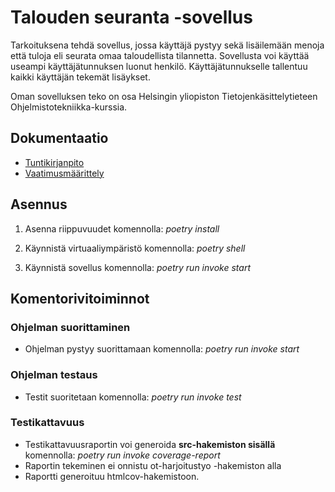 # Talouden seuranta -sovellus

Tarkoituksena tehdä sovellus, jossa käyttäjä pystyy sekä lisäilemään menoja että tuloja eli seurata omaa taloudellista tilannetta. Sovellusta voi käyttää useampi käyttäjätunnuksen luonut henkilö. Käyttäjätunnukselle tallentuu kaikki käyttäjän tekemät lisäykset.

Oman sovelluksen teko on osa Helsingin yliopiston Tietojenkäsittelytieteen Ohjelmistotekniikka-kurssia.

## Dokumentaatio
- [Tuntikirjanpito](https://github.com/tikuisma/ot-harjoitustyo/blob/master/dokumentaatio/tuntikirjanpito.md)
- [Vaatimusmäärittely](https://github.com/tikuisma/ot-harjoitustyo/blob/master/dokumentaatio/vaatimusmaarittely.md)

## Asennus

1. Asenna riippuvuudet komennolla: *poetry install*

2. Käynnistä virtuaaliympäristö komennolla: *poetry shell*

2. Käynnistä sovellus komennolla: *poetry run invoke start*


## Komentorivitoiminnot
### Ohjelman suorittaminen

- Ohjelman pystyy suorittamaan komennolla: *poetry run invoke start*

### Ohjelman testaus

- Testit suoritetaan komennolla: *poetry run invoke test*

### Testikattavuus

- Testikattavuusraportin voi generoida **src-hakemiston sisällä** komennolla: *poetry run invoke coverage-report*
- Raportin tekeminen ei onnistu ot-harjoitustyo -hakemiston alla
- Raportti generoituu htmlcov-hakemistoon.
